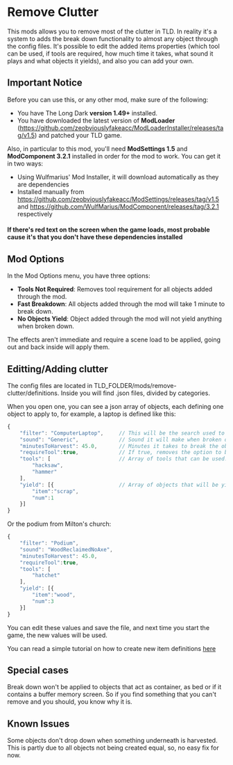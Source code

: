 # Remove Clutter
This mods allows you to remove most of the clutter in TLD. In reality it's a system to adds the break down functionality to almost any object through the config files. It's possible to edit the added items properties (which tool can be used, if tools are required, how much time it takes, what sound it plays and what objects it yields), and also you can add your own.

## Important Notice
Before you can use this, or any other mod, make sure of the following:
* You have The Long Dark **version 1.49+** installed.
* You have downloaded the latest version of **ModLoader** (https://github.com/zeobviouslyfakeacc/ModLoaderInstaller/releases/tag/v1.5) and patched your TLD game.

Also, in particular to this mod, you'll need **ModSettings 1.5** and **ModComponent 3.2.1** installed in order for the mod to work. You can get it in two ways:
* Using Wulfmarius' Mod Installer, it will download automatically as they are dependencies
* Installed manually from https://github.com/zeobviouslyfakeacc/ModSettings/releases/tag/v1.5 and https://github.com/WulfMarius/ModComponent/releases/tag/3.2.1 respectively

#### If there's red text on the screen when the game loads, most probable cause it's that you don't have these dependencies installed

## Mod Options
In the Mod Options menu, you have three options:
* **Tools Not Required**: Removes tool requirement for all objects added through the mod.
* **Fast Breakdown**: All objects added through the mod will take 1 minute to break down.
* **No Objects Yield**: Object added through the mod will not yield anything when broken down.

The effects aren't immediate and require a scene load to be applied, going out and back inside will apply them.

## Editting/Adding clutter
The config files are located in TLD_FOLDER/mods/remove-clutter/definitions.
Inside you will find .json files, divided by categories.

When you open one, you can see a json array of objects, each defining one object to apply to, for example, a laptop is defined like this:

```javascript
{
	"filter": "ComputerLaptop",		// This will be the search used to find the object in the scene.
	"sound": "Generic",				// Sound it will make when broken down. 
	"minutesToHarvest": 45.0,		// Minutes it takes to break the object down.
	"requireTool":true,				// If true, removes the option to break down by hand.
	"tools": [						// Array of tools that can be used. 
		"hacksaw",
		"hammer"
	],
	"yield": [{						// Array of objects that will be yield. 
		"item":"scrap",
		"num":1
	}]
}
```

Or the podium from Milton's church:
```javascript
{
	"filter": "Podium",
	"sound": "WoodReclaimedNoAxe",
	"minutesToHarvest": 45.0,
	"requireTool":true,
	"tools": [
		"hatchet"
	],
	"yield": [{
		"item":"wood",
		"num":3
	}]
}
```

You can edit these values and save the file, and next time you start the game, the new values will be used.

You can read a simple tutorial on how to create new item definitions [here](./Tutorial.md)

## Special cases
Break down won't be applied to objects that act as container, as bed or if it contains a buffer memory screen. So if you find something that you can't remove and you should, you know why it is.

## Known Issues
Some objects don't drop down when something underneath is harvested. This is partly due to all objects not being created equal, so, no easy fix for now.